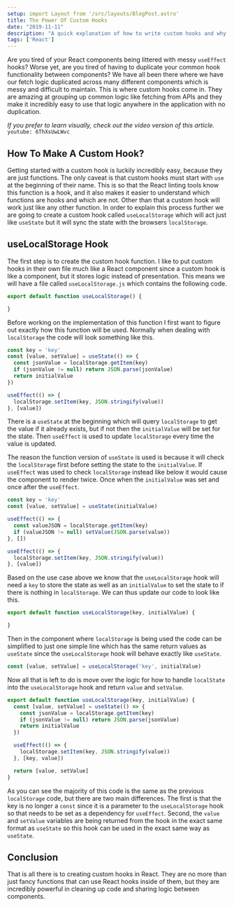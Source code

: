```yaml
---
setup: import Layout from '/src/layouts/BlogPost.astro'
title: The Power Of Custom Hooks
date: "2019-11-11"
description: "A quick explanation of how to write custom hooks and why they are so useful."
tags: ['React']
---
```


Are you tired of your React components being littered with messy `useEffect` hooks? Worse yet, are you tired of having to duplicate your common hook functionality between components? We have all been there where we have our fetch logic duplicated across many different components which is messy and difficult to maintain. This is where custom hooks come in. They are amazing at grouping up common logic like fetching from APIs and they make it incredibly easy to use that logic anywhere in the application with no duplication.

*If you prefer to learn visually, check out the video version of this article.*
`youtube: 6ThXsUwLWvc`

## How To Make A Custom Hook?

Getting started with a custom hook is luckily incredibly easy, because they are just functions. The only caveat is that custom hooks must start with `use` at the beginning of their name. This is so that the React linting tools know this function is a hook, and it also makes it easier to understand which functions are hooks and which are not. Other than that a custom hook will work just like any other function. In order to explain this process further we are going to create a custom hook called `useLocalStorage` which will act just like `useState` but it will sync the state with the browsers `localStorage`.

## useLocalStorage Hook

The first step is to create the custom hook function. I like to put custom hooks in their own file much like a React component since a custom hook is like a component, but it stores logic instead of presentation. This means we will have a file called `useLocalStorage.js` which contains the following code.

```javascript
export default function useLocalStorage() {

}
```

Before working on the implementation of this function I first want to figure out exactly how this function will be used. Normally when dealing with `localStorage` the code will look something like this.

```javascript
const key = 'key'
const [value, setValue] = useState(() => {
  const jsonValue = localStorage.getItem(key)
  if (jsonValue != null) return JSON.parse(jsonValue)
  return initialValue
})

useEffect(() => {
  localStorage.setItem(key, JSON.stringify(value))
}, [value])
```

There is a `useState` at the beginning which will query `localStorage` to get the value if it already exists, but if not then the `initialValue` will be set for the state. Then `useEffect` is used to update `localStorage` every time the value is updated.

The reason the function version of `useState` is used is because it will check the `localStorage` first before setting the state to the `initialValue`. If `useEffect` was used to check `localStorage` instead like below it would cause the component to render twice. Once when the `initialValue` was set and once after the `useEffect`.

```javascript
const key = 'key'
const [value, setValue] = useState(initialValue)

useEffect(() => {
  const valueJSON = localStorage.getItem(key)
  if (valueJSON != null) setValue(JSON.parse(value))
}, [])

useEffect(() => {
  localStorage.setItem(key, JSON.stringify(value))
}, [value])
```

Based on the use case above we know that the `useLocalStorage` hook will need a `key` to store the state as well as an `initialValue` to set the state to if there is nothing in `localStorage`. We can thus update our code to look like this.

```javascript
export default function useLocalStorage(key, initialValue) {

}
```

Then in the component where `localStorage` is being used the code can be simplified to just one simple line which has the same return values as `useState` since the `useLocalStorage` hook will behave exactly like `useState`.

```javascript
const [value, setValue] = useLocalStorage('key', initialValue)
```

Now all that is left to do is move over the logic for how to handle `localState` into the `useLocalStorage` hook and return `value` and `setValue`.

```javascript {10,12}
export default function useLocalStorage(key, initialValue) {
  const [value, setValue] = useState(() => {
    const jsonValue = localStorage.getItem(key)
    if (jsonValue != null) return JSON.parse(jsonValue)
    return initialValue
  })

  useEffect(() => {
    localStorage.setItem(key, JSON.stringify(value))
  }, [key, value])

  return [value, setValue]
}
```

As you can see the majority of this code is the same as the previous `localStorage` code, but there are two main differences. The first is that the key is no longer a `const` since it is a parameter to the `useLocalStorage` hook so that needs to be set as a dependency for `useEffect`. Second, the `value` and `setValue` variables are being returned from the hook in the exact same format as `useState` so this hook can be used in the exact same way as `useState`.

## Conclusion

That is all there is to creating custom hooks in React. They are no more than just fancy functions that can use React hooks inside of them, but they are incredibly powerful in cleaning up code and sharing logic between components.